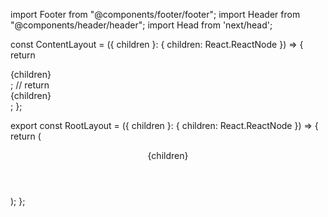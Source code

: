 import Footer from "@components/footer/footer";
import Header from "@components/header/header";
import Head from 'next/head';

const ContentLayout = ({ children }: { children: React.ReactNode }) => {
    return <div className="pt-40">{children}</div>;
    // return <div className="pt-40 from-transparent to-[#999] dark:to-[#] bg-cover bg-no-repeat before:absolute before:left-0 before:top-0 before:h-[240px] before:w-full before:bg-gradient-to-t">{children}</div>;
};

export const RootLayout = ({ children }: { children: React.ReactNode }) => {
    return (
        <div className="flex flex-col min-h-screen justify-between">
            <Head>
                <title>KJH Portfolio</title>
            </Head>
            <div>
                <Header />
                <div className="md:container md:mx-auto px-4">
                    <ContentLayout>{children}</ContentLayout>
                </div>
            </div>
            <Footer />
        </div>
    );
};
